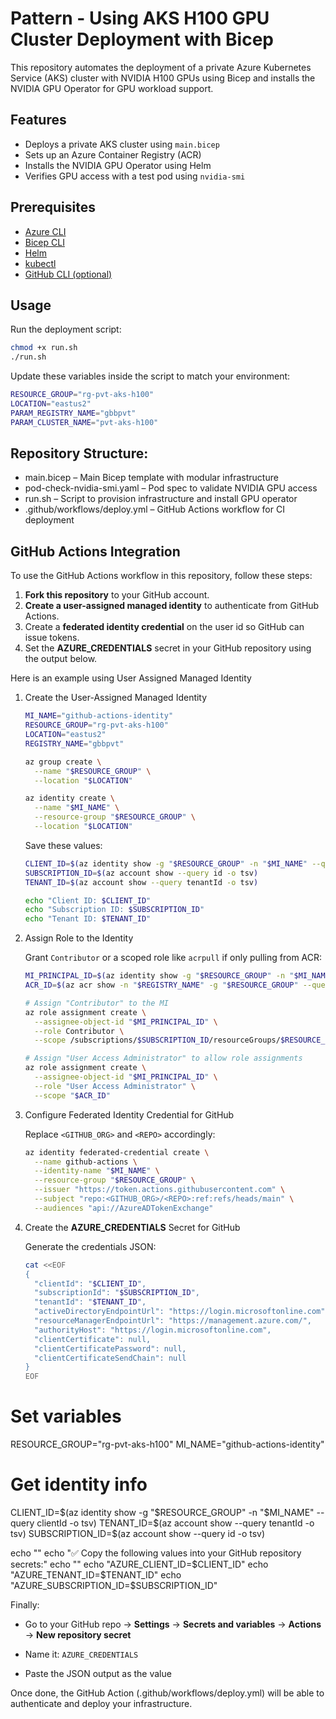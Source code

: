 # Pattern - Using AKS H100 GPU Cluster Deployment with Bicep

This repository automates the deployment of a private Azure Kubernetes Service (AKS) cluster with NVIDIA H100 GPUs using Bicep and installs the NVIDIA GPU Operator for GPU workload support.

## Features

- Deploys a private AKS cluster using `main.bicep`
- Sets up an Azure Container Registry (ACR)
- Installs the NVIDIA GPU Operator using Helm
- Verifies GPU access with a test pod using `nvidia-smi`

## Prerequisites

- [Azure CLI](https://learn.microsoft.com/en-us/cli/azure/)
- [Bicep CLI](https://learn.microsoft.com/en-us/azure/azure-resource-manager/bicep/install)
- [Helm](https://helm.sh/)
- [kubectl](https://kubernetes.io/docs/tasks/tools/)
- [GitHub CLI (optional)](https://cli.github.com/)

## Usage

Run the deployment script:

```bash
chmod +x run.sh
./run.sh
```

Update these variables inside the script to match your environment:

```bash
RESOURCE_GROUP="rg-pvt-aks-h100"
LOCATION="eastus2"
PARAM_REGISTRY_NAME="gbbpvt"
PARAM_CLUSTER_NAME="pvt-aks-h100"
```

## Repository Structure:

- main.bicep – Main Bicep template with modular infrastructure
- pod-check-nvidia-smi.yaml – Pod spec to validate NVIDIA GPU access
- run.sh – Script to provision infrastructure and install GPU operator
- .github/workflows/deploy.yml – GitHub Actions workflow for CI deployment

## GitHub Actions Integration

To use the GitHub Actions workflow in this repository, follow these steps:

1. **Fork this repository** to your GitHub account.
1. **Create a user-assigned managed identity** to authenticate from GitHub Actions.
1. Create a **federated identity credential** on the user id so GitHub can issue tokens.
1. Set the **AZURE_CREDENTIALS** secret in your GitHub repository using the output below.

Here is an example using User Assigned Managed Identity

1. Create the User-Assigned Managed Identity

    ```bash
    MI_NAME="github-actions-identity"
    RESOURCE_GROUP="rg-pvt-aks-h100"
    LOCATION="eastus2"
    REGISTRY_NAME="gbbpvt"
    
    az group create \
      --name "$RESOURCE_GROUP" \
      --location "$LOCATION"

    az identity create \
      --name "$MI_NAME" \
      --resource-group "$RESOURCE_GROUP" \
      --location "$LOCATION"
    ```

    Save these values:

    ```bash
    CLIENT_ID=$(az identity show -g "$RESOURCE_GROUP" -n "$MI_NAME" --query clientId -o tsv)
    SUBSCRIPTION_ID=$(az account show --query id -o tsv)
    TENANT_ID=$(az account show --query tenantId -o tsv)
    
    echo "Client ID: $CLIENT_ID"
    echo "Subscription ID: $SUBSCRIPTION_ID"
    echo "Tenant ID: $TENANT_ID"
    ```

1. Assign Role to the Identity

    Grant `Contributor` or a scoped role like `acrpull` if only pulling from ACR:

    ```bash
    MI_PRINCIPAL_ID=$(az identity show -g "$RESOURCE_GROUP" -n "$MI_NAME" --query principalId -o tsv)
    ACR_ID=$(az acr show -n "$REGISTRY_NAME" -g "$RESOURCE_GROUP" --query id -o tsv)
    
    # Assign "Contributor" to the MI
    az role assignment create \
      --assignee-object-id "$MI_PRINCIPAL_ID" \
      --role Contributor \
      --scope /subscriptions/$SUBSCRIPTION_ID/resourceGroups/$RESOURCE_GROUP
    
    # Assign "User Access Administrator" to allow role assignments
    az role assignment create \
      --assignee-object-id "$MI_PRINCIPAL_ID" \
      --role "User Access Administrator" \
      --scope "$ACR_ID"
    ```

1. Configure Federated Identity Credential for GitHub

    Replace `<GITHUB_ORG>` and `<REPO>` accordingly:

    ```bash
    az identity federated-credential create \
      --name github-actions \
      --identity-name "$MI_NAME" \
      --resource-group "$RESOURCE_GROUP" \
      --issuer "https://token.actions.githubusercontent.com" \
      --subject "repo:<GITHUB_ORG>/<REPO>:ref:refs/heads/main" \
      --audiences "api://AzureADTokenExchange"
    ```

1. Create the **AZURE_CREDENTIALS** Secret for GitHub

    Generate the credentials JSON:

    ```bash
    cat <<EOF
    {
      "clientId": "$CLIENT_ID",
      "subscriptionId": "$SUBSCRIPTION_ID",
      "tenantId": "$TENANT_ID",
      "activeDirectoryEndpointUrl": "https://login.microsoftonline.com",
      "resourceManagerEndpointUrl": "https://management.azure.com/",
      "authorityHost": "https://login.microsoftonline.com",
      "clientCertificate": null,
      "clientCertificatePassword": null,
      "clientCertificateSendChain": null
    }
    EOF
    ```

# Set variables
RESOURCE_GROUP="rg-pvt-aks-h100"
MI_NAME="github-actions-identity"

# Get identity info
CLIENT_ID=$(az identity show -g "$RESOURCE_GROUP" -n "$MI_NAME" --query clientId -o tsv)
TENANT_ID=$(az account show --query tenantId -o tsv)
SUBSCRIPTION_ID=$(az account show --query id -o tsv)

echo ""
echo "✅ Copy the following values into your GitHub repository secrets:"
echo ""
echo "AZURE_CLIENT_ID=$CLIENT_ID"
echo "AZURE_TENANT_ID=$TENANT_ID"
echo "AZURE_SUBSCRIPTION_ID=$SUBSCRIPTION_ID"


Finally:

* Go to your GitHub repo → **Settings** → **Secrets and variables** → **Actions** → **New repository secret**

* Name it: `AZURE_CREDENTIALS`

* Paste the JSON output as the value

Once done, the GitHub Action (.github/workflows/deploy.yml) will be able to authenticate and deploy your infrastructure.